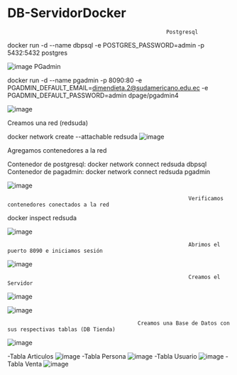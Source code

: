 # DB-ServidorDocker


                                                      Postgresql

docker run -d --name dbpsql -e POSTGRES_PASSWORD=admin -p 5432:5432 postgres


![image](https://user-images.githubusercontent.com/91167870/200968606-0dff043d-a8f2-40b0-9198-c0b86722323b.png)
                                                       PGadmin

docker run -d --name pgadmin -p 8090:80 -e PGADMIN_DEFAULT_EMAIL=dimendieta.2@sudamericano.edu.ec -e PGADMIN_DEFAULT_PASSWORD=admin dpage/pgadmin4



![image](https://user-images.githubusercontent.com/91167870/200968462-30b74128-a43a-4e03-921b-ebcf13d1fb52.png)


Creamos una red (redsuda)

docker network create --attachable redsuda
![image](https://user-images.githubusercontent.com/91167870/200968818-ceb3b74d-f624-407f-8e53-0e13b4fba8fb.png)




Agregamos contenedores a la red

Contenedor de postgresql: docker network connect redsuda dbpsql
Contenedor de pagadmin: docker network connect redsuda pgadmin

![image](https://user-images.githubusercontent.com/91167870/200969012-b7110893-a769-4f79-935b-fb842d26bc7c.png)

                                                             Verificamos contenedores conectados a la red

docker inspect redsuda

![image](https://user-images.githubusercontent.com/91167870/200969163-65aa0687-f2e4-4207-9615-424b395dddd7.png)

                                                             Abrimos el puerto 8090 e iniciamos sesión 
                                                             
![image](https://user-images.githubusercontent.com/91167870/200969303-bee7a27e-10c7-46c6-8b8d-a1d0d6ec6854.png)

                                                             Creamos el Servidor
        
![image](https://user-images.githubusercontent.com/91167870/202759657-f2c67abc-3950-4b61-8b7e-11072d8ebe3e.png)

![image](https://user-images.githubusercontent.com/91167870/202759130-d82038b0-e299-441a-90ab-993787528cf8.png)

                                             Creamos una Base de Datos con sus respectivas tablas (DB Tienda)
                                                             
 ![image](https://user-images.githubusercontent.com/91167870/202770041-64a7e0eb-6419-42f3-958e-be23759c7296.png)

 
 -Tabla Articulos
 ![image](https://user-images.githubusercontent.com/91167870/202768798-a23f2394-5b1f-4b52-89e2-2b4de78ddc8d.png)
 -Tabla Persona
 ![image](https://user-images.githubusercontent.com/91167870/202768837-3a470bee-634b-4e61-bbc9-a11246eca1ba.png)
 -Tabla Usuario
 ![image](https://user-images.githubusercontent.com/91167870/202768885-2aaee32a-d502-4862-8fe4-776f4eb22e63.png)
 -Tabla Venta
![image](https://user-images.githubusercontent.com/91167870/202768941-2bd98305-9488-4cdf-a346-763d03240b07.png)





